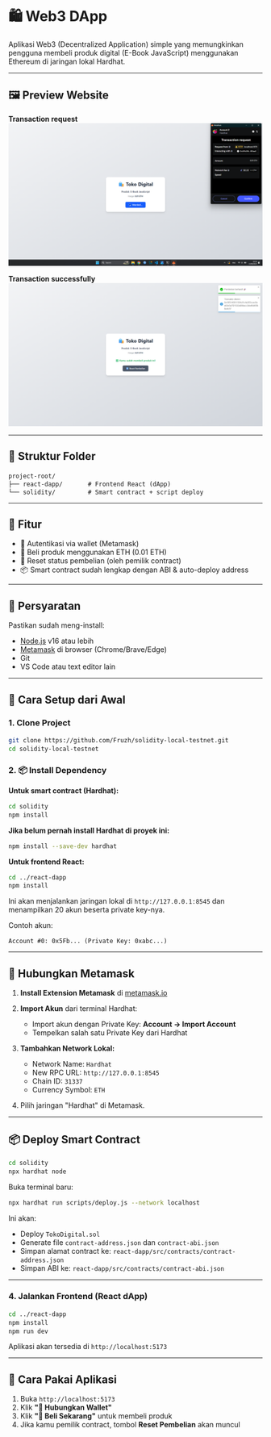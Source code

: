 # 🛍️ Web3 DApp

Aplikasi Web3 (Decentralized Application) simple yang memungkinkan pengguna membeli produk digital (E-Book JavaScript) menggunakan Ethereum di jaringan lokal Hardhat.

---

## 🖼️ Preview Website
**Transaction request**
![Request](https://raw.githubusercontent.com/Fruzh/solidity-local-testnet/refs/heads/master/react-dapp/src/assets/transaction_request.png)

**Transaction successfully**
![Success](https://raw.githubusercontent.com/Fruzh/solidity-local-testnet/refs/heads/master/react-dapp/src/assets/transaction_successfully.png)

---

## 📁 Struktur Folder

```
project-root/
├── react-dapp/       # Frontend React (dApp)
└── solidity/         # Smart contract + script deploy
```

---

## 🚀 Fitur

- 🔐 Autentikasi via wallet (Metamask)
- 💸 Beli produk menggunakan ETH (0.01 ETH)
- 🔄 Reset status pembelian (oleh pemilik contract)
- 📦 Smart contract sudah lengkap dengan ABI & auto-deploy address

---

## 🧰 Persyaratan

Pastikan sudah meng-install:

- [Node.js](https://nodejs.org/) v16 atau lebih
- [Metamask](https://chromewebstore.google.com/detail/metamask/nkbihfbeogaeaoehlefnkodbefgpgknn) di browser (Chrome/Brave/Edge)
- Git
- VS Code atau text editor lain

---

## 🔧 Cara Setup dari Awal

### 1. Clone Project

```bash
git clone https://github.com/Fruzh/solidity-local-testnet.git
cd solidity-local-testnet
```

### 2. 📦 Install Dependency
**Untuk smart contract (Hardhat):**
```bash
cd solidity
npm install
```

**Jika belum pernah install Hardhat di proyek ini:**
```bash
npm install --save-dev hardhat
```

**Untuk frontend React:**
```bash
cd ../react-dapp
npm install
```

Ini akan menjalankan jaringan lokal di `http://127.0.0.1:8545` dan menampilkan 20 akun beserta private key-nya.

Contoh akun:

```
Account #0: 0x5Fb... (Private Key: 0xabc...)
```

---

## 🦊 Hubungkan Metamask

1. **Install Extension Metamask** di [metamask.io](https://chromewebstore.google.com/detail/metamask/nkbihfbeogaeaoehlefnkodbefgpgknn)
2. **Import Akun** dari terminal Hardhat:
   - Import akun dengan Private Key:
   **Account → Import Account**
   - Tempelkan salah satu Private Key dari Hardhat

3. **Tambahkan Network Lokal:**

   - Network Name: `Hardhat`
   - New RPC URL: `http://127.0.0.1:8545`
   - Chain ID: `31337`
   - Currency Symbol: `ETH`

4. Pilih jaringan "Hardhat" di Metamask.

---

## 📦 Deploy Smart Contract

```bash
cd solidity
npx hardhat node
```

Buka terminal baru:

```bash
npx hardhat run scripts/deploy.js --network localhost
```

Ini akan:

- Deploy `TokoDigital.sol`
- Generate file `contract-address.json` dan `contract-abi.json`
- Simpan alamat contract ke: `react-dapp/src/contracts/contract-address.json`
- Simpan ABI ke:  `react-dapp/src/contracts/contract-abi.json`

---

### 4. Jalankan Frontend (React dApp)

```bash
cd ../react-dapp
npm install
npm run dev
```

Aplikasi akan tersedia di `http://localhost:5173`

---

## 🛒 Cara Pakai Aplikasi

1. Buka `http://localhost:5173`
2. Klik **"🔌 Hubungkan Wallet"**
3. Klik **"🛒 Beli Sekarang"** untuk membeli produk
4. Jika kamu pemilik contract, tombol **Reset Pembelian** akan muncul
